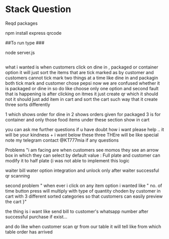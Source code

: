 # Stack Question
Reqd packages 


npm install express qrcode

##To run type ###

node server.js

##




what i wanted is when customers  click on dine in , packaged or container option it will just sort the items that are tick marked as by customer and customers cannot tick mark two things at a time like dine in and packagin both tick mark and customer chose pepsi now we are confused whether it is packaged or dine in so do like choose only one option and second fault that is happening is after clicking on itmes it just create qr which it should not it should just add item in cart and sort the cart such way that it create three sorts differently 

1 which shows order for dine in 
2 shows orders given for packaged 
3 is for container and only those food items under these section show in cart 

you can ask me further questions if u have doubt how i want please help .. it will be your kindness
+
i want below these three THEre will be like special note 
my telegram contact @KT777mia if any questions


Problems "i am facing are when customers see momos they see an arrow box in which they can select by default value : Full plate and customer can modify it to half plate {i was not able to implement this logic 


waiter bill water option integration and unlock only after waiter successful qr scanning 

second problem " when ever i click on any item option i wanted like " no. of time button press will multiply with type of quantity choden by customer in cart with 3 different sorted categories so that customers can easily preview the cart  }"

the thing is i want like send bill to customer's whatsapp number after successful purchase if exist...

and do like when customer scan qr from our table it will tell like from which table order has arrived 
